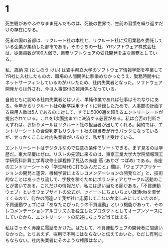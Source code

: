 # 1

死生観があやふやなまま死んだものは、死後の世界で、生前の習慣を繰り返すだけの存在になる。

死者の国の首都は、リクルート社の本社と、リクルート社に採用業務を委託している企業が集積した都市である。そのうちの一社、YRソフトウェア株式会社は、従業員数が100人弱で、業務ソフトウェアの受託開発を主な業務としている。

私、歳納 京 (としのう けい) は岩手県立大学のソフトウェア情報学部を卒業してYR社に入社したものの、職場の人間関係に馴染めなかったうえ、勤務時間中にネットサーフィンしているのがバレたため、社内失業者となった。ソフトウェア開発からは外され、今は人事部付の雑用係となっている。

自他ともに認める社内失業者とはいえ、単純作業であれば仕事はそれなりにある。今年からリクルート社の新卒採用サイトに登録したためで、人事部の計画する採用人数は5人であるのに対して、すでに5000通を超えるエントリーシートが提出されている。これを1次面接までに決済する必要がある。私は合否の判断さえすれば、お祈りメールはリクルート社の担当者が出してくれる。契約では、エントリーシートの合否判定もリクルート社の担当者が行うパックになっているが、せっかくここに社内失業者がいるので、私が引き受けている。

エントリーシートはデジタルなので任意の条件でソートできる。まず見るのは学歴だ。東大早慶はゼロ。リストの先頭に来るのは、東京工業大学大学院情報理工学研究科計算工学専攻修士課程修了見込の赤座 燕 (あかざ つばめ) である。赤座のエントリーシートの「学生時代に打ち込んだこと」欄は、「ウェブアプリケーションの開発と運営、機械学習によるレコメンデーションの開発など」と、技術的なことはあっさり流して、字数を稼ぐためにボランティアとサークル活動のことが書いてある。これだけの情報だが、私には思い当たる節がある。「不買運動ウェブ」というウェブサイトの公式が、ツイートにちょいちょい就活disを混ぜてくるので、何かの間違いで我が社に応募してこないか楽しみにしていたのだ。不買運動ウェブには「あなたにぴったりの不買運動」という機能があって、そのレコメンデーションアルゴリズムを独立したプロダクトとしてオープンソースにしていたから、エントリーシートの記述にちょうど当てはまる。

私はさっそく赤座に電話をかけた。はたして、不買運動ウェブの開発者に間違いなかった。とりあえず、採用で不利にはならないと伝えておいた。ただし有利にもならない。社内失業者にそのような権限はない。


